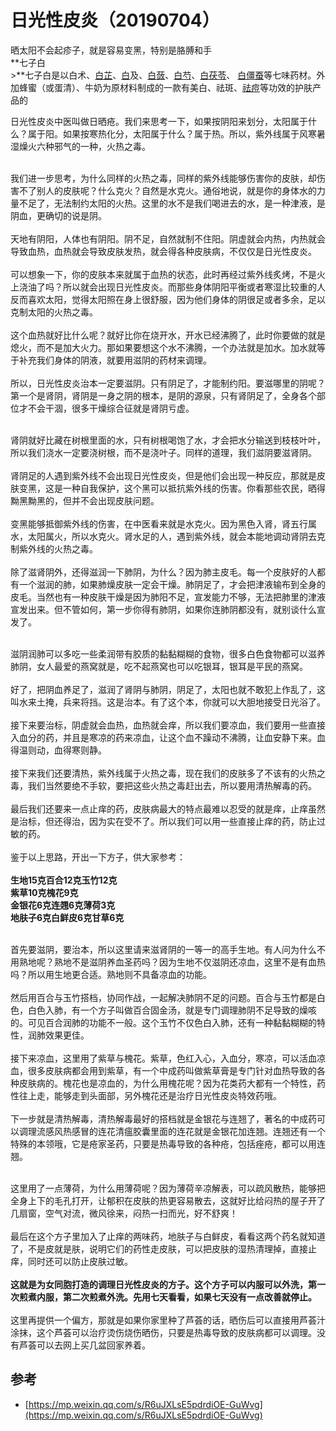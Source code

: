 # 日光性皮炎（20190704）

晒太阳不会起疹子，就是容易变黑，特别是胳膊和手<br />**七子白 <br />>**七子白是以白术、[白芷](https://baike.baidu.com/item/%E7%99%BD%E8%8A%B7/16010217)、[白](https://baike.baidu.com/item/%E7%99%BD/1710574)及、[白蔹](https://baike.baidu.com/item/%E7%99%BD%E8%94%B9/16010052)、[白芍](https://baike.baidu.com/item/%E7%99%BD%E8%8A%8D/16235049)、[白茯苓](https://baike.baidu.com/item/%E7%99%BD%E8%8C%AF%E8%8B%93/3637137)、 [白僵蚕](https://baike.baidu.com/item/%E7%99%BD%E5%83%B5%E8%9A%95/2305514)等七味药材。外加蜂蜜（或蛋清）、牛奶为原材料制成的一款有美白、祛斑、[祛痘](https://baike.baidu.com/item/%E7%A5%9B%E7%97%98/6656494)等功效的护肤产品的

日光性皮炎中医叫做日晒疮。我们来思考一下，如果按阴阳来划分，太阳属于什么？属于阳。如果按寒热化分，太阳属于什么？属于热。所以，紫外线属于风寒暑湿燥火六种邪气的一种，火热之毒。

 <br />我们进一步思考，为什么同样的火热之毒，同样的紫外线能够伤害你的皮肤，却伤害不了别人的皮肤呢？什么克火？自然是水克火。通俗地说，就是你的身体水的力量不足了，无法制约太阳的火热。这里的水不是我们喝进去的水，是一种津液，是阴血，更确切的说是阴。<br /> <br />天地有阴阳，人体也有阴阳。阴不足，自然就制不住阳。阴虚就会内热，内热就会导致血热，血热就会导致皮肤发热，就会得各种皮肤病，不仅仅是日光性皮炎。<br /> <br />可以想象一下，你的皮肤本来就属于血热的状态，此时再经过紫外线炙烤，不是火上浇油了吗？所以就会出现日光性皮炎。而那些身体阴阳平衡或者寒湿比较重的人反而喜欢太阳，觉得太阳照在身上很舒服，因为他们身体的阴很足或者多余，足以克制太阳的火热之毒。<br /> <br />这个血热就好比什么呢？就好比你在烧开水，开水已经沸腾了，此时你要做的就是熄火，而不是加大火力。那如果要想这个水不沸腾，一个办法就是加水。加水就等于补充我们身体的阴液，就要用滋阴的药材来调理。<br /> <br />所以，日光性皮炎治本一定要滋阴。只有阴足了，才能制约阳。要滋哪里的阴呢？第一个是肾阴，肾阴是一身之阴的根本，是阴的源泉，只有肾阴足了，全身各个部位才不会干涸，很多干燥综合征就是肾阴亏虚。

 <br />肾阴就好比藏在树根里面的水，只有树根喝饱了水，才会把水分输送到枝枝叶叶，所以我们浇水一定要浇树根，而不是浇叶子。同样的道理，我们滋阴要滋肾阴。<br /> <br />肾阴足的人遇到紫外线不会出现日光性皮炎，但是他们会出现一种反应，那就是皮肤变黑，这是一种自我保护，这个黑可以抵抗紫外线的伤害。你看那些农民，晒得黝黑黝黑的，但并不会出现皮肤问题。<br /> <br />变黑能够抵御紫外线的伤害，在中医看来就是水克火。因为黑色入肾，肾五行属水，太阳属火，所以水克火。肾水足的人，遇到紫外线，就会本能地调动肾阴去克制紫外线的火热之毒。<br /> <br />除了滋肾阴外，还得滋润一下肺阴，为什么？因为肺主皮毛。每一个皮肤好的人都有一个滋润的肺，如果肺燥皮肤一定会干燥。肺阴足了，才会把津液输布到全身的皮毛。当然也有一种皮肤干燥是因为肺阳不足，宣发能力不够，无法把肺里的津液宣发出来。但不管如何，第一步你得有肺阴，如果你连肺阴都没有，就别谈什么宣发了。

 <br />滋阴润肺可以多吃一些柔润带有胶质的黏黏糊糊的食物，很多白色食物都可以滋养肺阴，女人最爱的燕窝就是，吃不起燕窝也可以吃银耳，银耳是平民的燕窝。<br /> <br />好了，把阴血养足了，滋润了肾阴与肺阴，阴足了，太阳也就不敢犯上作乱了，这叫水来土掩，兵来将挡。这是治本。有了这个本，你就可以大胆地接受日光浴了。<br /> <br />接下来要治标，阴虚就会血热，血热就会痒，所以我们要凉血，我们要用一些直接入血分的药，并且是寒凉的药来凉血，让这个血不躁动不沸腾，让血安静下来。血得温则动，血得寒则静。<br /> <br />接下来我们还要清热，紫外线属于火热之毒，现在我们的皮肤多了不该有的火热之毒，我们当然要绝不手软，要把这些火热之毒赶出去，所以要用清热解毒的药。<br /> <br />最后我们还要来一点止痒的药，皮肤病最大的特点最难以忍受的就是痒，止痒虽然是治标，但还得治，因为实在受不了。所以我们可以用一些直接止痒的药，防止过敏的药。<br /> <br />鉴于以上思路，开出一下方子，供大家参考：<br /> <br />**生地15克百合12克玉竹12克**<br />**紫草10克槐花9克**<br />**金银花6克连翘6克薄荷3克**<br />**地肤子6克白鲜皮6克甘草6克**<br /> <br />


首先要滋阴，要治本，所以这里请来滋肾阴的一等一的高手生地。有人问为什么不用熟地呢？熟地不是滋阴养血圣药吗？因为生地不仅滋阴还凉血，这里不是有血热吗？所以用生地更合适。熟地则不具备凉血的功能。<br /> <br />然后用百合与玉竹搭档，协同作战，一起解决肺阴不足的问题。百合与玉竹都是白色，白色入肺，有一个方子叫做百合固金汤，就是专门调理肺阴不足导致的燥咳的。可见百合润肺的功能不一般。这个玉竹不仅色白入肺，还有一种黏黏糊糊的特性，润肺效果更佳。<br /> <br />接下来凉血，这里用了紫草与槐花。紫草，色红入心，入血分，寒凉，可以活血凉血，很多皮肤病都会用到紫草，有一个中成药叫做紫草膏是专门针对血热导致的各种皮肤病的。槐花也是凉血的，为什么用槐花呢？因为花类药大都有一个特性，药性往上走，能够走到头面部，另外槐花还是治疗日光性皮炎特效药哦。<br /> <br />下一步就是清热解毒，清热解毒最好的搭档就是金银花与连翘了，著名的中成药可以调理流感风热感冒的连花清瘟胶囊里面的连花就是金银花加连翘。连翘还有一个特殊的本领哦，它是疮家圣药，只要是热毒导致的各种疮，包括痤疮，都可以用连翘。

 <br />这里用了一点薄荷，为什么用薄荷呢？因为薄荷辛凉解表，可以疏风散热，能够把全身上下的毛孔打开，让郁积在皮肤的热更容易散去，这就好比给闷热的屋子开了几扇窗，空气对流，微风徐来，闷热一扫而光，好不舒爽！<br /> <br />最后在这个方子里加入了止痒的两味药，地肤子与白鲜皮，看看这两个药名就知道了，不是皮就是肤，说明它们的药性走皮肤，可以把皮肤的湿热清理掉，直接止痒，同时还可以防止皮肤过敏。<br /> <br />**这就是为女同胞打造的调理日光性皮炎的方子。这个方子可以内服可以外洗，第一次煎煮内服，第二次煎煮外洗。先用七天看看，如果七天没有一点改善就停止。**<br /> <br />这里再提供一个偏方，那就是如果你家里种了芦荟的话，晒伤后可以直接用芦荟汁涂抹，这个芦荟可以治疗烫伤烧伤晒伤，只要是热毒导致的皮肤病都可以调理。没有芦荟可以去网上买几盆回家养着。
<a name="zSQoq"></a>
## 参考

- [https://mp.weixin.qq.com/s/R6uJXLsE5pdrdiOE-GuWvg](https://mp.weixin.qq.com/s/R6uJXLsE5pdrdiOE-GuWvg)
